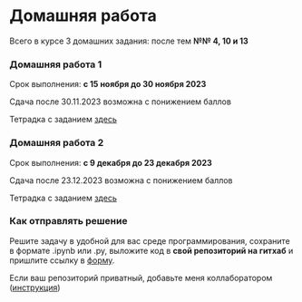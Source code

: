 # Домашняя работа

Всего в курсе 3 домашних задания: после тем **№№ 4, 10 и 13**

### Домашняя работа 1
Срок выполнения: **с 15 ноября до 30 ноября 2023**

Сдача после 30.11.2023 возможна с понижением баллов

Тетрадка с заданием [здесь](https://github.com/AnnSenina/Python_CL_2023/blob/main/homework/Hw1.ipynb)

### Домашняя работа 2
Срок выполнения: **c 9 декабря до 23 декабря 2023**

Сдача после 23.12.2023 возможна с понижением баллов

Тетрадка с заданием [здесь](https://github.com/AnnSenina/Python_CL_2023/blob/main/homework/Hw2.ipynb)

### Как отправлять решение

Решите задачу в удобной для вас среде программирования, сохраните в формате .ipynb или .py, выложите код в **свой репозиторий на гитхаб** и пришлите ссылку в [форму](https://forms.gle/9HDYcAYk9J6NqtfNA). 

Если ваш репозиторий приватный, добавьте меня коллаборатором ([инструкция](https://docs.github.com/en/account-and-profile/setting-up-and-managing-your-personal-account-on-github/managing-access-to-your-personal-repositories/inviting-collaborators-to-a-personal-repository))

